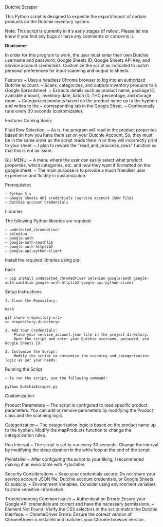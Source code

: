 Dutchie Scraper

This Python script is designed to expedite the export/import of certain products on the Dutchie inventory system.

Note: This script is currently in it's early stages of rollout. Please let me know if you find any bugs or have any comments or concerns :). 

**Disclaimer**

In order for this program to work, the user must enter their own Dutchie username and password, Google Sheets ID, Google Sheets API Key, and service account credentials. Customize the script as indicated to match personal preferences for input scanning and output to sheets.

Features
    ~ Uses a headless Chrome browser to log into an authorized Dutchie account.
    ~ Scans, categorizes, and outputs inventory products to a Google Spreadsheet.
    ~ Extracts details such as product name, package ID, available amount, inventory date, batch ID, THC percentage, and storage room.
    ~ Categorizes products based on the product name up to the hyphen and writes to the ~ corresponding tab in the Google Sheet.
    ~ Continuously runs every 30 seconds (customizable).

Features Coming Soon:

Fluid Row Selection:
    ~ As is, the program will read in the product properties based on how you have them set on your Dutchie Account. So, they must be in the same order as the script reads them in or they will incorrectly print to your sheet. 
    ~ I plan to rework the "read_and_proccess_rows" function so that this is not an issue. 

    
GUI MENU:
    ~ A menu where the user can easily select what product properties, which categories, etc. and how they want it formatted on the google sheet. 
    ~ The main purpose is to provide a much friendlier user experience and fluidity in customization. 

Prerequisites

    ~ Python 3.x
    ~ Google Sheets API credentials (service account JSON file)
    ~ Dutchie account credentials

Libraries

The following Python libraries are required:

    ~ undetected_chromedriver
    ~ selenium
    ~ google-auth
    ~ google-auth-oauthlib
    ~ google-auth-httplib2
    ~ google-api-python-client

Install the required libraries using pip:

bash

    ~ pip install undetected_chromedriver selenium google-auth google-auth-oauthlib google-auth-httplib2 google-api-python-client

Setup Instructions

    1. Clone the Repository:

    bash

    git clone <repository-url>
    cd <repository-directory>

    2. Add Your Credentials:
        Place your service_account.json file in the project directory.
        Open the script and enter your Dutchie username, password, and Google Sheets ID.

    3. Customize the Script:
        Modify the script to customize the scanning and categorization logic as per your needs.

Running the Script

    ~ To run the script, use the following command:

    python DutchieScraper.py

Customization

Product Parameters
    ~ The script is configured to read specific product parameters. You can add or remove parameters by modifying the Product class and the scanning logic.

Categorization
    ~ The categorization logic is based on the product name up to the hyphen. Modify the mapProducts function to change the categorization rules.

Run Interval
    ~ The script is set to run every 30 seconds. Change the interval by modifying the sleep duration in the while loop at the end of the script.

Pyinstaller
    ~ After configuring the script to your liking, I recommened making it an executable with PyInstaller.

Security Considerations
    ~ Keep your credentials secure: Do not share your service account JSON file, Dutchie account credentials, or Google Sheets ID publicly.
    ~ Environment Variables: Consider using environment variables to store sensitive information.

Troubleshooting
Common Issues
    ~ Authentication Errors: Ensure your Google API credentials are correct and have the necessary permissions.
    ~ Element Not Found: Verify the CSS selectors in the script match the Dutchie interface.
    ~ ChromeDriver Errors: Ensure the correct version of ChromeDriver is installed and matches your Chrome browser version.

